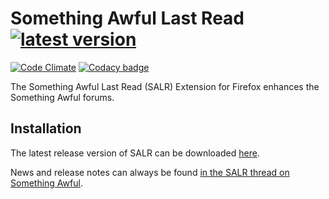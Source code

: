 # Something Awful Last Read [![latest version](https://badge.fury.io/gh/astral-sa%2Fsalr.svg)](https://github.com/astral-sa/salr/releases)
[![Code Climate](https://codeclimate.com/github/astral-sa/salr/badges/gpa.svg)](https://codeclimate.com/github/astral-sa/salr) [![Codacy badge](https://www.codacy.com/project/badge/42e5adfab4b24dfab994e6e0bd0d023f)](https://www.codacy.com/app/astral-sa/salr)

The Something Awful Last Read (SALR) Extension for Firefox enhances the Something Awful forums.

## Installation

The latest release version of SALR can be downloaded [here](https://github.com/astral-sa/salr/releases/latest).

News and release notes can always be found [in the SALR thread on Something Awful](http://forums.somethingawful.com/showthread.php?threadid=2571027&goto=lastpost).
